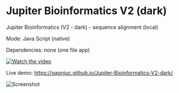 # Jupiter Bioinformatics V2 (dark)
Jupiter Bioinformatics (V2 - dark) - sequence alignment (local)

Mode: Java Script (native)

Dependencies: none (one file app)


[![Watch the video](https://i.imgur.com/vKb2F1B.png)](https://www.youtube.com/watch?v=cGJAWakubKQ)


Live demo: https://gagniuc.github.io/Jupiter-Bioinformatics-V2-dark/

![Screenshot](https://github.com/Gagniuc/Jupiter-Bioinformatics-V2---dark-/blob/main/ScreenShot%20-%20Jupiter%20Bioinformatics%20(V2%20-%20dark).png)
